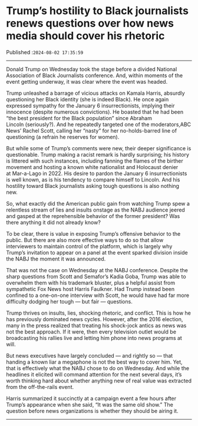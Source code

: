 # Trump’s hostility to Black journalists renews questions over how news media should cover his rhetoric

Published :`2024-08-02 17:35:59`

---

Donald Trump on Wednesday took the stage before a divided National Association of Black Journalists conference. And, within moments of the event getting underway, it was clear where the event was headed.

Trump unleashed a barrage of vicious attacks on Kamala Harris, absurdly questioning her Black identity (she is indeed Black). He once again expressed sympathy for the January 6 insurrectionists, implying their innocence (despite numerous convictions). He boasted that he had been “the best president for the Black population” since Abraham Lincoln (seriously?). And he repeatedly targeted one of the moderators,ABC News’ Rachel Scott, calling her “nasty” for her no-holds-barred line of questioning (a refrain he reserves for women).

But while some of Trump’s comments were new, their deeper significance is questionable. Trump making a racist remark is hardly surprising; his history is littered with such instances, including fanning the flames of the birther movement and hosting a known white nationalist and Holocaust denier at Mar-a-Lago in 2022. His desire to pardon the January 6 insurrectionists is well known, as is his tendency to compare himself to Lincoln. And his hostility toward Black journalists asking tough questions is also nothing new.

So, what exactly did the American public gain from watching Trump spew a relentless stream of lies and insults onstage as the NABJ audience jeered and gasped at the reprehensible behavior of the former president? Was there anything it did not already know?

To be clear, there is value in exposing Trump’s offensive behavior to the public. But there are also more effective ways to do so that allow interviewers to maintain control of the platform, which is largely why Trump’s invitation to appear on a panel at the event sparked division inside the NABJ the moment it was announced.

That was not the case on Wednesday at the NABJ conference. Despite the sharp questions from Scott and Semafor’s Kadia Goba, Trump was able to overwhelm them with his trademark bluster, plus a helpful assist from sympathetic Fox News host Harris Faulkner. Had Trump instead been confined to a one-on-one interview with Scott, he would have had far more difficulty dodging her tough — but fair — questions.

Trump thrives on insults, lies, shocking rhetoric, and conflict. This is how he has previously dominated news cycles. However, after the 2016 election, many in the press realized that treating his shock-jock antics as news was not the best approach. If it were, then every television outlet would be broadcasting his rallies live and letting him phone into news programs at will.

But news executives have largely concluded — and rightly so — that handing a known liar a megaphone is not the best way to cover him. Yet, that is effectively what the NABJ chose to do on Wednesday. And while the headlines it elicited will command attention for the next several days, it’s worth thinking hard about whether anything new of real value was extracted from the off-the-rails event.

Harris summarized it succinctly at a campaign event a few hours after Trump’s appearance when she said, “It was the same old show.” The question before news organizations is whether they should be airing it.

---


